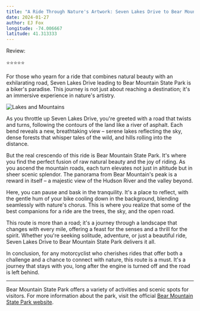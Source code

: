 ```yaml
---
title: "A Ride Through Nature's Artwork: Seven Lakes Drive to Bear Mountain"
date: 2024-01-27
author: EJ Fox
longitude: -74.006667
latitude: 41.313333
---
```


Review:

⭐️⭐️⭐️⭐️⭐️

For those who yearn for a ride that combines natural beauty with an exhilarating road, Seven Lakes Drive leading to Bear Mountain State Park is a biker's paradise. This journey is not just about reaching a destination; it's an immersive experience in nature's artistry.

![Lakes and Mountains](https://source.unsplash.com/800x600/?motorcycle,lake)

As you throttle up Seven Lakes Drive, you're greeted with a road that twists and turns, following the contours of the land like a river of asphalt. Each bend reveals a new, breathtaking view – serene lakes reflecting the sky, dense forests that whisper tales of the wild, and hills rolling into the distance.

But the real crescendo of this ride is Bear Mountain State Park. It's where you find the perfect fusion of raw natural beauty and the joy of riding. As you ascend the mountain roads, each turn elevates not just in altitude but in sheer scenic splendor. The panorama from Bear Mountain's peak is a reward in itself – a majestic view of the Hudson River and the valley beyond.

Here, you can pause and bask in the tranquility. It's a place to reflect, with the gentle hum of your bike cooling down in the background, blending seamlessly with nature's chorus. This is where you realize that some of the best companions for a ride are the trees, the sky, and the open road.

This route is more than a road; it's a journey through a landscape that changes with every mile, offering a feast for the senses and a thrill for the spirit. Whether you're seeking solitude, adventure, or just a beautiful ride, Seven Lakes Drive to Bear Mountain State Park delivers it all.

In conclusion, for any motorcyclist who cherishes rides that offer both a challenge and a chance to connect with nature, this route is a must. It's a journey that stays with you, long after the engine is turned off and the road is left behind.

---

Bear Mountain State Park offers a variety of activities and scenic spots for visitors. For more information about the park, visit the official [Bear Mountain State Park website](https://parks.ny.gov/parks/bearmountain).
